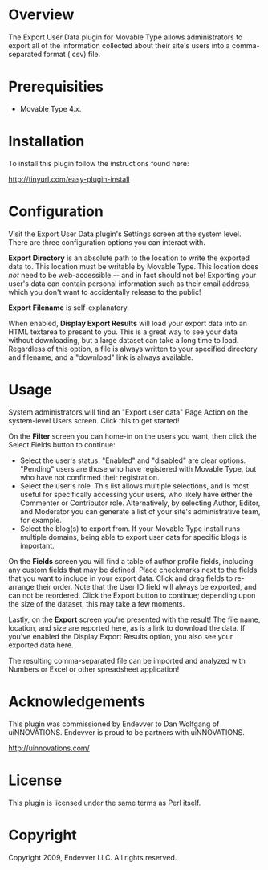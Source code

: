 # Overview

The Export User Data plugin for Movable Type allows administrators to export all of the information collected about their site's users into a comma-separated format (.csv) file.

# Prerequisities

* Movable Type 4.x.

# Installation

To install this plugin follow the instructions found here:

http://tinyurl.com/easy-plugin-install

# Configuration

Visit the Export User Data plugin's Settings screen at the system level. There are three configuration options you can interact with.

**Export Directory** is an absolute path to the location to write the exported data to. This location must be writable by Movable Type. This location does *not* need to be web-accessible -- and in fact should not be! Exporting your user's data can contain personal information such as their email address, which you don't want to accidentally release to the public!

**Export Filename** is self-explanatory.

When enabled, **Display Export Results** will load your export data into an HTML textarea to present to you. This is a great way to see your data without downloading, but a large dataset can take a long time to load. Regardless of this option, a file is always written to your specified directory and filename, and a "download" link is always available.

# Usage

System administrators will find an "Export user data" Page Action on the system-level Users screen. Click this to get started!

On the **Filter** screen you can home-in on the users you want, then click the Select Fields button to continue:

* Select the user's status. "Enabled" and "disabled" are clear options. "Pending" users are those who have registered with Movable Type, but who have not confirmed their registration.
* Select the user's role. This list allows multiple selections, and is most useful for specifically accessing your users, who likely have either the Commenter or Contributor role. Alternatively, by selecting Author, Editor, and Moderator you can generate a list of your site's administrative team, for example.
* Select the blog(s) to export from. If your Movable Type install runs multiple domains, being able to export user data for specific blogs is important.

On the **Fields** screen you will find a table of author profile fields, including any custom fields that may be defined. Place checkmarks next to the fields that you want to include in your export data. Click and drag fields to re-arrange their order. Note that the User ID field will always be exported, and can not be reordered. Click the Export button to continue; depending upon the size of the dataset, this may take a few moments.

Lastly, on the **Export** screen you're presented with the result! The file name,  location, and size are reported here, as is a link to download the data. If you've enabled the Display Export Results option, you also see your exported data here.

The resulting comma-separated file can be imported and analyzed with Numbers or Excel or other spreadsheet application!

# Acknowledgements

This plugin was commissioned by Endevver to Dan Wolfgang of uiNNOVATIONS. Endevver is proud to be partners with uiNNOVATIONS.

http://uinnovations.com/

# License

This plugin is licensed under the same terms as Perl itself.

# Copyright

Copyright 2009, Endevver LLC. All rights reserved.